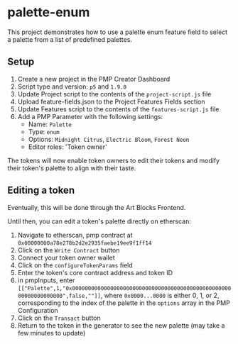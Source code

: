 # palette-enum

This project demonstrates how to use a palette enum feature field to select a palette from a list of predefined palettes.

## Setup

1. Create a new project in the PMP Creator Dashboard
2. Script type and version: `p5` and `1.9.0`
3. Update Project script to the contents of the `project-script.js` file
4. Upload feature-fields.json to the Project Features Fields section
5. Update Features script to the contents of the `features-script.js` file
6. Add a PMP Parameter with the following settings:
   - Name: `Palette`
   - Type: `enum`
   - Options: `Midnight Citrus`, `Electric Bloom`, `Forest Neon`
   - Editor roles: 'Token owner'

The tokens will now enable token owners to edit their tokens and modify their token's palette to align with their taste.

## Editing a token

Eventually, this will be done through the Art Blocks Frontend.

Until then, you can edit a token's palette directly on etherscan:

1. Navigate to etherscan, pmp contract at `0x00000000a78e278b2d2e2935faebe19ee9f1ff14`
2. Click on the `Write Contract` button
3. Connect your token owner wallet
4. Click on the `configureTokenParams` field
5. Enter the token's core contract address and token ID
6. in pmpInputs, enter `[["Palette",1,"0x0000000000000000000000000000000000000000000000000000000000000000",false,""]]`, where `0x0000...0000` is either 0, 1, or 2, corresponding to the index of the palette in the `options` array in the PMP Configuration
7. Click on the `Transact` button
8. Return to the token in the generator to see the new palette (may take a few minutes to update)
